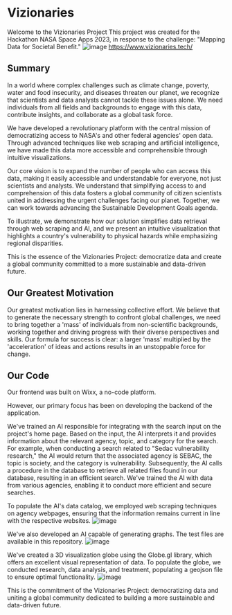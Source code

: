 # Vizionaries
Welcome to the Vizionaries Project
This project was created for the Hackathon NASA Space Apps 2023, in response to the challenge: "Mapping Data for Societal Benefit."
![image](https://github.com/KnuppLucas/Vizionaries/assets/102392874/afa2564c-4146-45c8-b328-4cedc8035196)
https://www.vizionaries.tech/

## Summary
In a world where complex challenges such as climate change, poverty, water and food insecurity, and diseases threaten our planet, we recognize that scientists and data analysts cannot tackle these issues alone. We need individuals from all fields and backgrounds to engage with this data, contribute insights, and collaborate as a global task force.

We have developed a revolutionary platform with the central mission of democratizing access to NASA's and other federal agencies' open data. Through advanced techniques like web scraping and artificial intelligence, we have made this data more accessible and comprehensible through intuitive visualizations.

Our core vision is to expand the number of people who can access this data, making it easily accessible and understandable for everyone, not just scientists and analysts. We understand that simplifying access to and comprehension of this data fosters a global community of citizen scientists united in addressing the urgent challenges facing our planet. Together, we can work towards advancing the Sustainable Development Goals agenda.

To illustrate, we demonstrate how our solution simplifies data retrieval through web scraping and AI, and we present an intuitive visualization that highlights a country's vulnerability to physical hazards while emphasizing regional disparities.

This is the essence of the Vizionaries Project: democratize data and create a global community committed to a more sustainable and data-driven future.

## Our Greatest Motivation
Our greatest motivation lies in harnessing collective effort. We believe that to generate the necessary strength to confront global challenges, we need to bring together a 'mass' of individuals from non-scientific backgrounds, working together and driving progress with their diverse perspectives and skills. Our formula for success is clear: a larger 'mass' multiplied by the 'acceleration' of ideas and actions results in an unstoppable force for change.

## Our Code
Our frontend was built on Wixx, a no-code platform.

However, our primary focus has been on developing the backend of the application.

We've trained an AI responsible for integrating with the search input on the project's home page. Based on the input, the AI interprets it and provides information about the relevant agency, topic, and category for the search. For example, when conducting a search related to "Sedac vulnerability research," the AI would return that the associated agency is SEBAC, the topic is society, and the category is vulnerability. Subsequently, the AI calls a procedure in the database to retrieve all related files found in our database, resulting in an efficient search. We've trained the AI with data from various agencies, enabling it to conduct more efficient and secure searches.

To populate the AI's data catalog, we employed web scraping techniques on agency webpages, ensuring that the information remains current in line with the respective websites.
![image](https://github.com/KnuppLucas/Vizionaries/assets/102392874/da1fe612-9ce5-4398-862c-b7c14b152dec)

We've also developed an AI capable of generating graphs. The test files are available in this repository.
![image](https://github.com/KnuppLucas/Vizionaries/assets/102392874/64ccdb4d-3ed3-444d-ba02-a765e5c10c4b)

We've created a 3D visualization globe using the Globe.gl library, which offers an excellent visual representation of data. To populate the globe, we conducted research, data analysis, and treatment, populating a geojson file to ensure optimal functionality.
![image](https://github.com/KnuppLucas/Vizionaries/assets/102392874/74ee61be-bdbe-411a-b838-559334105a97)

This is the commitment of the Vizionaries Project: democratizing data and uniting a global community dedicated to building a more sustainable and data-driven future.



